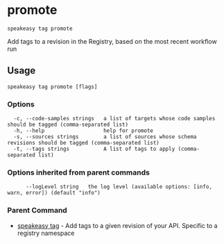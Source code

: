 # promote  
`speakeasy tag promote`  


Add tags to a revision in the Registry, based on the most recent workflow run  

## Usage

```
speakeasy tag promote [flags]
```

### Options

```
  -c, --code-samples strings   a list of targets whose code samples should be tagged (comma-separated list)
  -h, --help                   help for promote
  -s, --sources strings        a list of sources whose schema revisions should be tagged (comma-separated list)
  -t, --tags strings           A list of tags to apply (comma-separated list)
```

### Options inherited from parent commands

```
      --logLevel string   the log level (available options: [info, warn, error]) (default "info")
```

### Parent Command

* [speakeasy tag](README.md)	 - Add tags to a given revision of your API. Specific to a registry namespace
